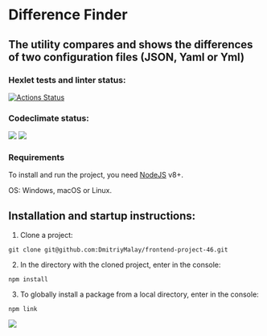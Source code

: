 # Difference Finder

## The utility compares and shows the differences of two configuration files (JSON, Yaml or Yml) 


### Hexlet tests and linter status:
[![Actions Status](https://github.com/DmitriyMalay/frontend-project-46/actions/workflows/hexlet-check.yml/badge.svg)](https://github.com/DmitriyMalay/frontend-project-46/actions)

### Codeclimate status:

<a href="https://codeclimate.com/github/DmitriyMalay/frontend-project-46/maintainability"><img src="https://api.codeclimate.com/v1/badges/fd5dbce12063ea025189/maintainability" /></a>
<a href="https://codeclimate.com/github/DmitriyMalay/frontend-project-46/test_coverage"><img src="https://api.codeclimate.com/v1/badges/fd5dbce12063ea025189/test_coverage" /></a>


### Requirements

To install and run the project, you need [NodeJS](https://nodejs.org/en) v8+.

OS: Windows, macOS or Linux.


## Installation and startup instructions:


1. Clone a project:

```
git clone git@github.com:DmitriyMalay/frontend-project-46.git
```

2. In the directory with the cloned project, enter in the console:

```
npm install
```

3. To globally install a package from a local directory, enter in the console:

```
npm link
```

<a href="https://asciinema.org/a/iouA4pkxLW9qIDfyz2dfuIbSL" target="_blank"><img src="https://asciinema.org/a/iouA4pkxLW9qIDfyz2dfuIbSL.svg" /></a>
